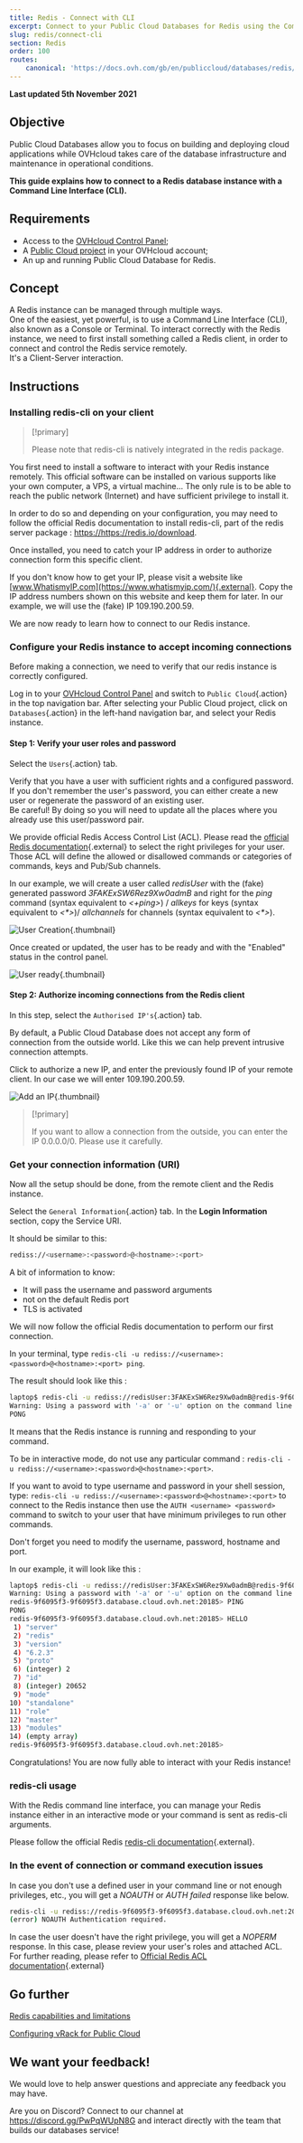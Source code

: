 ```yaml
---
title: Redis - Connect with CLI
excerpt: Connect to your Public Cloud Databases for Redis using the Command Line Interface (CLI)
slug: redis/connect-cli
section: Redis
order: 100
routes:
    canonical: 'https://docs.ovh.com/gb/en/publiccloud/databases/redis/connect-cli/'
---
```


**Last updated 5th November 2021**

## Objective

Public Cloud Databases allow you to focus on building and deploying cloud applications while OVHcloud takes care of the database infrastructure and maintenance in operational conditions.

**This guide explains how to connect to a Redis database instance with a Command Line Interface (CLI).**

## Requirements

- Access to the [OVHcloud Control Panel](https://www.ovh.com/auth/?action=gotomanager&from=https://www.ovh.es/&ovhSubsidiary=es);
- A [Public Cloud project](https://www.ovhcloud.com/es-es/public-cloud/) in your OVHcloud account;
- An up and running Public Cloud Database for Redis.

## Concept

A Redis instance can be managed through multiple ways.<br>
One of the easiest, yet powerful, is to use a Command Line Interface (CLI), also known as a Console or Terminal.
To interact correctly with the Redis instance, we need to first install something called a Redis client, in order to connect and control the Redis service remotely.<br>
It's a Client-Server interaction.

## Instructions

### Installing redis-cli on your client

> [!primary]
>
> Please note that redis-cli is natively integrated in the redis package.
>

You first need to install a software to interact with your Redis instance remotely. This official software can be installed on various supports like your own computer, a VPS, a virtual machine... The only rule is to be able to reach the public network (Internet) and have sufficient privilege to install it.

In order to do so and depending on your configuration, you may need to follow the official Redis documentation to install redis-cli, part of the redis server package : <https://https://redis.io/download>.

Once installed, you need to catch your IP address in order to authorize connection form this specific client.

If you don't know how to get your IP, please visit a website like [www.WhatismyIP.com](https://www.whatismyip.com/){.external}.
Copy the IP address numbers shown on this website and keep them for later.
In our example, we will use the (fake) IP 109.190.200.59.

We are now ready to learn how to connect to our Redis instance.

### Configure your Redis instance to accept incoming connections

Before making a connection, we need to verify that our redis instance is correctly configured.

Log in to your [OVHcloud Control Panel](https://www.ovh.com/auth/?action=gotomanager&from=https://www.ovh.es/&ovhSubsidiary=es) and switch to `Public Cloud`{.action} in the top navigation bar. After selecting your Public Cloud project, click on `Databases`{.action} in the left-hand navigation bar, and select your Redis instance.

#### Step 1: Verify your user roles and password

Select the `Users`{.action} tab.

Verify that you have a user with sufficient rights and a configured password. If you don't remember the user's password, you can either create a new user or regenerate the password of an existing user.<br>
Be careful! By doing so you will need to update all the places where you already use this user/password pair.

We provide official Redis Access Control List (ACL). Please read the [official Redis documentation](https://redis.io/topics/acl/){.external} to select the right privileges for your user. Those ACL will define the allowed or disallowed commands or categories of commands, keys and Pub/Sub channels.

In our example, we will create a user called *redisUser* with the (fake) generated password *3FAKExSW6Rez9Xw0admB* and right for the *ping* command (syntax equivalent to *<+ping>*) / *allkeys* for keys (syntax equivalent to *<\*>*)/ *allchannels* for channels (syntax equivalent to *<\*>*).

![User Creation](images/user_creation.png){.thumbnail}

Once created or updated, the user has to be ready and with the "Enabled" status in the control panel.

![User ready](images/user_enabled.png){.thumbnail}

#### Step 2: Authorize incoming connections from the Redis client

In this step, select the `Authorised IP's`{.action} tab.

By default, a Public Cloud Database does not accept any form of connection from the outside world.
Like this we can help prevent intrusive connection attempts.

Click to authorize a new IP, and enter the previously found IP of your remote client. In our case we will enter 109.190.200.59.

![Add an IP](images/ip_authorize.png){.thumbnail}

> [!primary]
>
> If you want to allow a connection from the outside, you can enter the IP 0.0.0.0/0. Please use it carefully.
>

### Get your connection information (URI)

Now all the setup should be done, from the remote client and the Redis instance.

Select the `General Information`{.action} tab. In the **Login Information** section, copy the Service URI.

It should be similar to this:

```bash
rediss://<username>:<password>@<hostname>:<port>
```

A bit of information to know:

- It will pass the username and password arguments
- not on the default Redis port
- TLS is activated

We will now follow the official Redis documentation to perform our first connection.

In your terminal, type `redis-cli -u rediss://<username>:<password>@<hostname>:<port> ping`.

The result should look like this :

```bash
laptop$ redis-cli -u rediss://redisUser:3FAKExSW6Rez9Xw0admB@redis-9f6095f3-9f6095f3.database.cloud.ovh.net:20185 ping
Warning: Using a password with '-a' or '-u' option on the command line interface may not be safe.
PONG
```

It means that the Redis instance is running and responding to your command.

To be in interactive mode, do not use any particular command :
`redis-cli -u rediss://<username>:<password>@<hostname>:<port>`.<br>

If you want to avoid to type username and password in your shell session, type:
`redis-cli -u rediss://<username>:<password>@<hostname>:<port>`
to connect to the Redis instance then use the `AUTH <username> <password>` command to switch to your user that have minimum privileges to run other commands.

Don't forget you need to modify the username, password, hostname and port.

In our example, it will look like this :

```bash
laptop$ redis-cli -u rediss://redisUser:3FAKExSW6Rez9Xw0admB@redis-9f6095f3-9f6095f3.database.cloud.ovh.net:20185    
Warning: Using a password with '-a' or '-u' option on the command line interface may not be safe.
redis-9f6095f3-9f6095f3.database.cloud.ovh.net:20185> PING
PONG
redis-9f6095f3-9f6095f3.database.cloud.ovh.net:20185> HELLO
 1) "server"
 2) "redis"
 3) "version"
 4) "6.2.3"
 5) "proto"
 6) (integer) 2
 7) "id"
 8) (integer) 20652
 9) "mode"
10) "standalone"
11) "role"
12) "master"
13) "modules"
14) (empty array)
redis-9f6095f3-9f6095f3.database.cloud.ovh.net:20185> 
```

Congratulations! You are now fully able to interact with your Redis instance!

### redis-cli usage

With the Redis command line interface, you can manage your Redis instance either in an interactive mode or your command is sent as redis-cli arguments.

Please follow the official Redis [redis-cli documentation](https://redis.io/topics/rediscli/){.external}.

### In the event of connection or command execution issues

In case you don't use a defined user in your command line or not enough privileges, etc., you will get a *NOAUTH* or *AUTH failed* response like below.

```bash
redis-cli -u rediss://redis-9f6095f3-9f6095f3.database.cloud.ovh.net:20185 ping
(error) NOAUTH Authentication required.
```

In case the user doesn't have the right privilege, you will get a *NOPERM* response. In this case, please review your user's roles and attached ACL. For further reading, please refer to [Official Redis ACL documentation](https://redis.io/topics/acl/){.external}

## Go further

[Redis capabilities and limitations](https://docs.ovh.com/es/publiccloud/databases/redis/capabilities/)

[Configuring vRack for Public Cloud](https://docs.ovh.com/es/public-cloud/public-cloud-vrack/)

## We want your feedback!

We would love to help answer questions and appreciate any feedback you may have.

Are you on Discord? Connect to our channel at <https://discord.gg/PwPqWUpN8G> and interact directly with the team that builds our databases service!